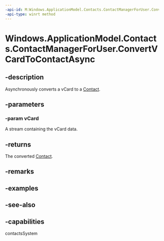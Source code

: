 ```yaml
---
-api-id: M:Windows.ApplicationModel.Contacts.ContactManagerForUser.ConvertVCardToContactAsync(Windows.Storage.Streams.IRandomAccessStreamReference)
-api-type: winrt method
---
```


<!-- Method syntax
public Windows.Foundation.IAsyncOperation<Windows.ApplicationModel.Contacts.Contact> ConvertVCardToContactAsync(Windows.Storage.Streams.IRandomAccessStreamReference vCard)
-->

# Windows.ApplicationModel.Contacts.ContactManagerForUser.ConvertVCardToContactAsync

## -description
Asynchronously converts a vCard to a [Contact](contact.md).

## -parameters
### -param vCard
A stream containing the vCard data.

## -returns
The converted [Contact](contact.md).

## -remarks

## -examples

## -see-also

## -capabilities
contactsSystem
